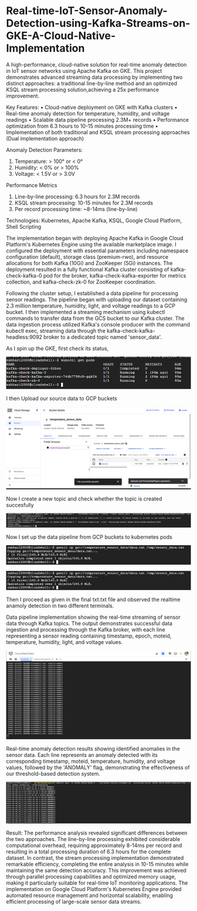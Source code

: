 # Real-time-IoT-Sensor-Anomaly-Detection-using-Kafka-Streams-on-GKE-A-Cloud-Native-Implementation
A high-performance, cloud-native solution for real-time anomaly detection in IoT sensor networks using Apache Kafka on GKE. This project demonstrates advanced streaming data processing by implementing two distinct approaches: a traditional line-by-line method and an optimized KSQL stream processing solution,achieving a 25x performance improvement. 

Key Features:
• Cloud-native deployment on GKE with Kafka clusters
• Real-time anomaly detection for temperature, humidity, and voltage readings
• Scalable data pipeline processing 2.3M+ records
• Performance optimization from 6.3 hours to 10-15 minutes processing time
• Implementation of both traditional and KSQL stream processing approaches (Dual implementation approach)

Anomaly Detection Parameters:
1. Temperature: > 100° or < 0°
2. Humidity: < 0% or > 100%
3. Voltage: < 1.5V or > 3.0V

Performance Metrics
1. Line-by-line processing: 6.3 hours for 2.3M records
2.  KSQL stream processing: 10-15 minutes for 2.3M records
3.  Per record processing time: ~8-14ms (line-by-line)

Technologies: Kubernetes, Apache Kafka, KSQL, Google Cloud Platform, Shell Scripting

The implementation began with deploying Apache Kafka in Google Cloud Platform's Kubernetes Engine using the available marketplace image. I configured the deployment with essential parameters including namespace configuration (default), storage class (premium-rwo), and resource allocations for both Kafka (10Gi) and ZooKeeper (5Gi) instances. The deployment resulted in a fully functional Kafka cluster consisting of kafka-check-kafka-0 pod for the broker, kafka-check-kafka-exporter for metrics collection, and kafka-check-zk-0 for ZooKeeper coordination.

Following the cluster setup, I established a data pipeline for processing sensor readings. The pipeline began with uploading our dataset containing 2.3 million temperature, humidity, light, and voltage readings to a GCP bucket. I then implemented a streaming mechanism using kubectl commands to transfer data from the GCS bucket to our Kafka cluster. The data ingestion process utilized Kafka's console producer with the command kubectl exec, streaming data through the kafka-check-kafka-headless:9092 broker to a dedicated topic named 'sensor_data'.

As I spin up the GKE, first check its status,

![pod check](initial_pod_check.png)

I then Upload our source data to GCP buckets

![bucket](data.png)

Now I create a new topic and check whether the topic is created succesfully

![topic](topic.png)

Now I set up the data pipeline from GCP buckets to kubernetes pods

![image](pipeline1.png)

![image](pipeline1.png)

Then I proceed as given in the final txt.txt file and observed the realtime anamoly detection in two different terminals.

Data pipeline implementation showing the real-time streaming of sensor data through Kafka topics. The output demonstrates successful data ingestion and processing through the Kafka broker, with each line representing a sensor reading containing timestamp, epoch, moteid, temperature, humidity, light, and voltage values.

![image](res_read.png)

Real-time anomaly detection results showing identified anomalies in the sensor data. Each line represents an anomaly detected with its corresponding timestamp, moteid, temperature, humidity, and voltage values, followed by the 'ANOMALY' flag, demonstrating the effectiveness of our threshold-based detection system.

![image](res_detect.png)


Result:
The performance analysis revealed significant differences between the two approaches. The line-by-line processing exhibited considerable computational overhead, requiring approximately 8-14ms per record and resulting in a total processing duration of 6.3 hours for the complete dataset. In contrast, the stream processing implementation demonstrated remarkable efficiency, completing the entire analysis in 10-15 minutes while maintaining the same detection accuracy. This improvement was achieved through parallel processing capabilities and optimized memory usage, making it particularly suitable for real-time IoT monitoring applications. The implementation on Google Cloud Platform's Kubernetes Engine provided automated resource management and horizontal scalability, enabling efficient processing of large-scale sensor data streams.
